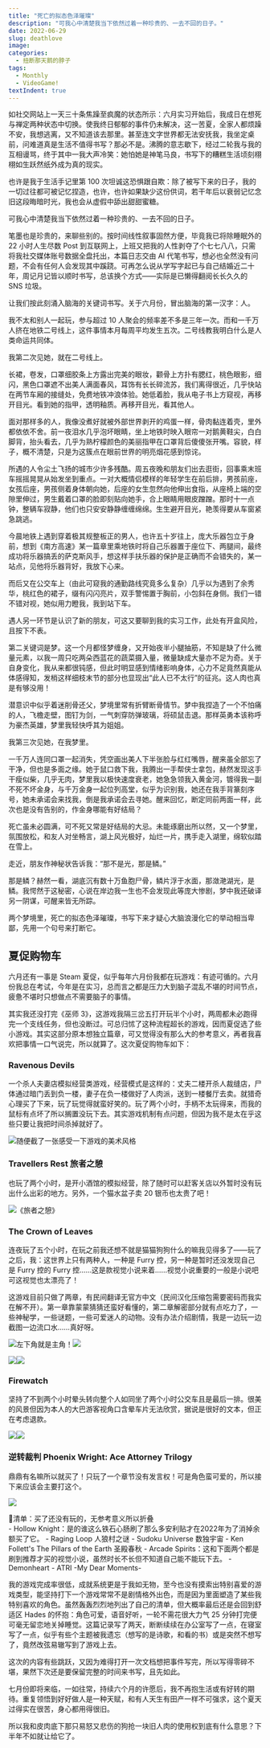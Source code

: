 ```yaml
---
title: "死亡的拟态色泽璀璨"
description: "可我心中清楚我当下依然过着一种珍贵的、一去不回的日子。"
date: 2022-06-29
slug: deathlove
image:
categories:
  - 扭断那天鹅的脖子
tags:
  - Monthly
  - VideoGame!
textIndent: true
---
```


如社交网站上一天三十条焦躁至疯魔的状态所示：六月实习开始后，我成日在想死与禅定两种状态中切换。使我终日郁郁的事件仍未解决，这一苦夏，全家人都烦躁不安，我想逃离，又不知道该去那里。甚至连文字世界都无法安抚我，我坐定桌前，问难道真是生活不值得书写？那必不是。沸腾的意志歇下，经过二轮我与我的互相谩骂，终于其中一我大声冷笑：她怕她是神笔马良，书写下的糟糕生活顷刻栩栩如生跃然纸外成为真的现实。

也许是我于生活手记里第 100 次坦诚这恐惧跟自欺：除了被写下来的日子，我的一切过往都可被记忆捏造，也许，也许如果缺少这份供词，若干年后以衰弱记忆念旧这段晦暗时光，我也会从虚假中舔出甜甜蜜糖。

可我心中清楚我当下依然过着一种珍贵的、一去不回的日子。

笔墨也是珍贵的，来聊些别的。按时间线性叙事固然方便，毕竟我已将除睡眠外的 22 小时人生尽数 Post 到互联网上，上班又把我的人性剥夺了个七七八八，只需将我社交媒体账号数据全盘托出，本篇日志交由 AI 代笔书写，想必也全然没有问题，不会有任何人会发现其中蹊跷。可再怎么说从学写字起已与自己结婚近二十年，周记月记皆以顺时书写，总该换个方式——实际是已懒得翻阅长长久久的 SNS 垃圾。

让我们按此刻涌入脑海的关键词书写。关于六月份，冒出脑海的第一汉字：人。

我不太和别人一起玩，参与超过 10 人聚会的频率差不多是三年一次。而和一千万人挤在地铁二号线上，这件事情本月每周平均发生五次。二号线教我明白什么是人类命运共同体。

我第二次见她，就在二号线上。

长裙，卷发，口罩细胶条上方露出完美的眼妆，颧骨上方扑有腮红，桃色眼影，细闪，黑色口罩遮不出美人满面春风，耳饰有长长碎流苏，我们离得很近，几乎快站在两节车厢的接缝处，免费地铁冲浪体验。她低着脸，我从电子书上方窥视，再移开目光。看到她的指甲，透明釉质。再移开目光，看其他人。

面对那样多的人，我像没煮好就被外部世界剥开的鸡蛋一样，骨肉黏连着壳，里外都依依不舍。前一夜泪水几乎泡坏眼睛，坐上地铁时映入眼帘一对鹅黄鞋尖，白白脚背，抬头看去，几乎为熟柠檬颜色的美丽指甲在口罩背后傻傻张开嘴。容貌，样子，概不清楚，只是为这簇点在眼前世界的明亮烟花感到惊诧。

所遇的人令尘土飞扬的城市少许多残酷。周五夜晚和朋友们出去逛街，回事乘末班车摇摇晃晃从始发坐到重点。一对大概情侣模样的年轻学生在前后排，男孩前座，女孩后座，男孩侧着身体朝向她，后座的女生忽然向他伸出食指，从座椅上端的空隙里伸过，男生戴着口罩的脸即刻贴向她手，合上眼睛用眼皮蹭蹭。那时十一点钟，整辆车寂静，他们也只安安静静缠缠绵绵。生生避开目光，艳羡得要从车窗紧急跳逃。

今晨地铁上遇到穿着极其规整板正的男人，也许五十岁往上，庞大乐器包立于身前，想到《南方高速》某一篇章里乘地铁时将自己乐器置于座位下、两腿间，最终成功将乐器搞丢的萨克斯风手，想这样手扶乐器的保护是正确而不会错失的，某一站点，见他将乐器背好，我放下心来。

而后又在公交车上（由此可窥我的通勤路线究竟多么复杂）几乎以为遇到了余秀华，桃红色的裙子，缀有闪闪亮片，双手警惕置于胸前，小包斜在身侧。我们一错不错对视，她似用力瞪我，我到站下车。

遇人另一环节是认识了新的朋友，可这又要聊到我的实习工作，此处有开盒风险，且按下不表。

第二关键词是梦。这一个月都怪梦缠身，又开始夜半小腿抽筋，不知是缺了什么微量元素，以我一周只吃两朵西蓝花的蔬菜摄入量，微量缺成大量亦不足为奇。关于自身变化，我从来都很钝感，但此时明显感到情绪影响身体，心力不足竟然真能从体感得知，发梢这样细枝末节的部分也显现出“此人已不太行”的征兆。这人肉也真是有够没用！

潜意识中似乎着迷削骨还父，梦境里常有折臂断骨情节。梦中我捏造了一个不怕痛的人，飞檐走壁，图钉为剑，一气刺穿防弹玻璃，将硕鼠击退。那样英勇本该称呼为豪杰英雄，梦里我轻快呼其为姐姐。

我第三次见她，在我梦里。

一千万人连同口罩一起消失，凭空画出美人下半张脸与红红嘴唇，醒来虽全部忘了干净，但也是多面之缘。她于鼠口救下我，我腾出一手帮侠士拿包，赫然发现这手干瘦似柴，几乎无肉，梦里我以极快速度衰老，她急急领我入黄金河，镀得我一副不死不坏金身，与千万金身一起位列高堂，似乎为识别我，她还在我手背篆刻序号，她未承诺会来找我，倒是我承诺会去寻她。醒来回忆，断定同前两面一样，此次也是没有告别的，作金身哪能有好结局？

死亡虽未必圆满，可不死又常是好结局的大忌。未能琢磨出所以然，又一个梦里，氛围放松，和友人对坐畅言，湖上风光极好，灿烂一片，携手走入湖里，绵软似踏在雪上。

走近，朋友作神秘状告诉我：“那不是光，那是鳞。”

那是鳞？赫然一看，湖底沉有数十万鱼胞尸骨，鳞片浮于水面，那潋滟湖光，是鳞。我愕然于这秘密，心说在岸边我一生也不会发现此等庞大惨剧，梦中我还破译另一阴谋，可醒来皆无所踪。

两个梦境里，死亡的拟态色泽璀璨，书写下来才疑心大脑浪漫化它的举动相当卑鄙，先用一个句号来打断它。

## 夏促购物车

六月还有一事是 Steam 夏促，似乎每年六月份我都在玩游戏：有迹可循的。六月份我总在考试，今年是在实习，总而言之都是压力大到脑子混乱不堪的时间节点，疲惫不堪时只想做点不需要脑子的事情。

其实我还没打完《巫师 3》，这游戏我隔三岔五打开玩半个小时，两周都未必跑得完一个支线任务，但也没断过。可总归怵了这种流程超长的游戏，因而夏促选了些小游戏。其实这部分原本想独立篇章，可又觉得没有那么大的参考意义，再者我喜欢把事情一口气说完，所以就算了。这次夏促购物车如下：

### Ravenous Devils

一个杀人夫妻店模拟经营类游戏，经营模式是这样的：丈夫二楼开杀人裁缝店，尸体通过暗门丢到负一楼，妻子在负一楼做好了人肉派，送到一楼餐厅去卖。就猎奇心理买了下来，玩了玩觉得就蛮好笑的。玩了两个小时，手柄不太玩得来，而我的鼠标有点坏了所以搁置没玩下去。其实游戏机制有点问题，但因为我不是太在乎这些只要让我把时间杀掉就好了。

![随便截了一张感受一下游戏的美术风格](/June/20220625002330_1.jpg)

### Travellers Rest 旅者之憩

也玩了两个小时，是开小酒馆的模拟经营，除了随时可以赶客关店以外暂时没有玩出什么出彩的地方。另外，一个猫水盆子卖 20 银币也太贵了吧！

![《旅者之憩》](/June/20220620230655_1.jpg)

### The Crown of Leaves

连夜玩了五个小时，在玩之前我还想不就是猫猫狗狗什么的嘛我见得多了——玩了之后，我：这世界上只有两种人，一种是 Furry 控，另一种是暂时还没发现自己是 Furry 控的 Furry 控……这是款视觉小说来着……视觉小说重要的一般是小说吧可这视觉也太漂亮了！

这游戏目前只做了两章，有民间翻译无官方中文（民间汉化压缩包需要密码而我实在解不开）。第一章靠蒙蒙猜猜还蛮好看懂的，第二章解密部分就有点吃力了，一些神秘学，一些谜题，一些可爱迷人的动物。没有办法介绍剧情，我是一边玩一边截图一边流口水……真好呀。

![左下角就是主角！](/June/20220626010753_1.jpg)![](/June/20220626001948_1.jpg)

![](/June/21.jpg)![](/June/20220626003621_1.jpg)

### Firewatch

坚持了不到两个小时晕头转向整个人如同坐了两个小时公交车且是最后一排。很美的风景但因为本人的大巴游客视角口含晕车片无法欣赏，据说是很好的文本，但正在考虑退款。

![](/June/2.jpg)![](/June/1.jpg)

### 逆转裁判 Phoenix Wright: Ace Attorney Trilogy

鼎鼎有名嘛所以就买了！只玩了一个章节没有发言权！可是角色蛮可爱的，所以接下来应该会主要打这个。

![](/June/20220619220035_1.jpg)

<detail>
<summary>
📑清单：买了还没有玩的，无参考意义所以折叠
</summary>
- Hollow Knight：是的谁这么铁石心肠刷了那么多安利贴才在2022年为了消掉余额买了它。
- Raging Loop 人狼村之谜
- Sudoku Universe 数独宇宙
- Ken Follett's The Pillars of the Earth 圣殿春秋
- Arcade Spirits：这和下面两个都是刷到推荐才买的视觉小说，虽然时长不长但不知道自己能不能玩下去。
- Demonheart
- ATRI -My Dear Moments-
</detail>

我的游戏完成率很低，成就系统更是于我如无物，至今也没有摸索出特别喜爱的游戏类型，能坚持打下一个游戏常常不是剧情格外出色，而是因为里面塑造了某些我特别喜欢的角色。虽然轰轰烈烈地列出了自己的清单，但大概率最后还是会回到舒适区 Hades 的怀抱：角色可爱，语音好听，一轮不需花很大力气 25 分钟打完便可毫无留恋地关掉睡觉。这篇记录写了两天，断断续续在办公室写了一点，在寝室写了一点，似乎有些个主题被我遗忘（想写的是诗歌，和看的书）或是突然不想写了，竟然改弦易辙写到了游戏上去。

这次的内容有些跳跃，又因为难得打开一次文档想把事件写完，所以写得零碎不堪，果然下次还是要保留完整的时间来书写，且先如此。

七月份即将来临，一如往常，持续六个月的许愿后，我不再抱生活或有好转的期待。重复领悟到好好做人是一种天赋，和有人天生有田产一样不可强求，这个夏天过得实在很苦，身心都用得很旧。

所以我和皮肉底下那只易怒又悲伤的狗抢一块旧人肉的使用权到底有什么意思？下半年不如就让给它了。
